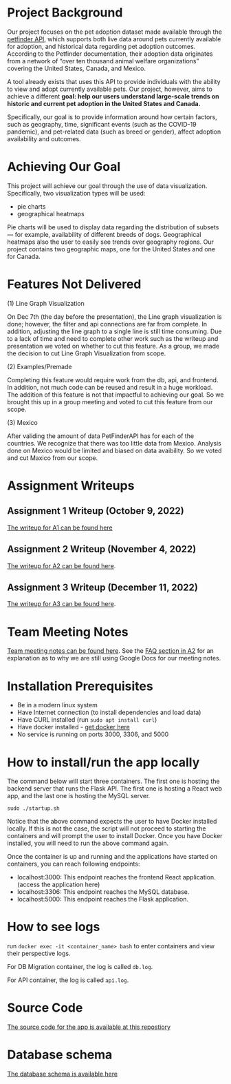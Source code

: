 # Project Background
Our project focuses on the pet adoption dataset made available through the [petfinder API](https://www.petfinder.com/developers/v2/docs/), which supports both live data around pets currently available for adoption, and historical data regarding pet adoption outcomes. According to the Petfinder documentation, their adoption data originates from a network of “over ten thousand animal welfare organizations” covering the United States, Canada, and Mexico. 

A tool already exists that uses this API to provide individuals with the ability to view and adopt currently available pets. Our project, however, aims to achieve a different **goal: help our users understand large-scale trends on historic and current pet adoption in the United States and Canada.** 

Specifically, our goal is to provide information around how certain factors, such as geography, time, significant events (such as the COVID-19 pandemic), and pet-related data (such as breed or gender), affect adoption availability and outcomes. 

# Achieving Our Goal
This project will achieve our goal through the use of data visualization. Specifically, two visualization types will be used: 

- pie charts
- geographical heatmaps

Pie charts will be used to display data regarding the distribution of subsets — for example, availability of different breeds of dogs. Geographical heatmaps also the user to easily see trends over geography regions. Our project contains two geographic maps, one for the United States and one for Canada.

# Features Not Delivered
(1) Line Graph Visualization 

On Dec 7th (the day before the presentation), the Line graph visualization is done; however, the filter and api connections are far from complete. In addition, adjusting the line graph to a single line is still time consuming. Due to a lack of time and need to complete other work such as the writeup and presentation we voted on whether to cut this feature. As a group, we made the decision to cut Line Graph Visualization from scope.

(2) Examples/Premade 

Completing this feature would require work from the db, api, and frontend. In addition, not much code can be reused and result in a huge workload. The addition of this feature is not that impactful to achieving our goal. So we brought this up in a group meeting and voted to cut this feature from our scope.


(3) Mexico

After validing the amount of data PetFinderAPI has for each of the countries. We recognize that there was too little data from Mexico. Analysis done on Mexico would be limited and biased on data avaibility. So we voted and cut Maxico from our scope.



# Assignment Writeups
## Assignment 1 Writeup (October 9, 2022)
 
[The writeup for A1 can be found here](https://docs.google.com/document/d/13oWfhbKjyR-rqHgePtYeOm5C5SETE_u0oMiI64eTn2M/edit?usp=sharing)


## Assignment 2 Writeup (November 4, 2022)
 
[The writeup for A2 can be found here](https://docs.google.com/document/d/1vduE1n-evvWOY41xiLUakpZxUQwNTGTxCLf1SO8_XTo/edit?usp=sharing). 

## Assignment 3 Writeup (December 11, 2022)
 
[The writeup for A3 can be found here](https://docs.google.com/document/d/1xPesMctTYMXewh6EW6kKY2oC2OsfQhfeJFa6TDbqigs/edit?usp=sharing). 


# Team Meeting Notes

[Team meeting notes can be found here](https://docs.google.com/document/d/166w040zMWrSeviLZHL2206l9rXHMqSI9bw6Py3FipdU/edit?usp=sharing). See the [FAQ section in A2](https://docs.google.com/document/d/1vduE1n-evvWOY41xiLUakpZxUQwNTGTxCLf1SO8_XTo/edit#heading=h.4ie6hly3mav8) for an explanation as to why we are still using Google Docs for our meeting notes.

# Installation Prerequisites 
 
* Be in a modern linux system 
* Have Internet connection (to install dependencies and load data)
* Have CURL installed (run `sudo apt install curl`)
* Have docker installed - [get docker here](https://docs.docker.com/get-docker/)
* No service is running on ports 3000, 3306, and 5000
 
# How to install/run the app locally
 
The command below will start three containers. The first one is hosting the backend server that runs the Flask API. The first one is hosting a React web app, and the last one is hosting the MySQL server.    
 
`sudo ./startup.sh`
 
Notice that the above command expects the user to have Docker installed locally. If this is not the case, the script will not proceed to starting the containers and will prompt the user to install Docker. Once you have Docker installed, you will need to run the above command again.
 
Once the container is up and running and the applications have started on containers, you can reach following endpoints:
* localhost:3000: This endpoint reaches the frontend React application. (access the application here)
* localhost:3306: This endpoint reaches the MySQL database.
* localhost:5000: This endpoint reaches the Flask application.

# How to see logs

run `docker exec -it <container_name> bash` to enter containers and view their perspective logs.

For DB Migration container, the log is called `db.log`.

For API container, the log is called `api.log`.


# Source Code

[The source code for the app is available at this repostiory](https://github.com/Team-ANANA/pet-stats)

# Database schema

[The database schema is available here](https://dbdiagram.io/d/6355b9bb4709410195c43573)
